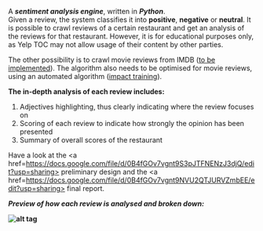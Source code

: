 A <b><i>sentiment analysis engine</i></b>, written in <b><i>Python</i></b>.   
Given a review, the system classifies it into <b>positive</b>, <b>negative</b> or <b>neutral</b>.
It is possible to crawl reviews of a certain restaurant and get an analysis of the reviews for that restaurant. However, it is for educational purposes only, as Yelp TOC may not allow usage of their content by other parties.  
  
The other possibility is to crawl movie reviews from IMDB (<a href=https://github.com/shaileshahuja/SentimentBlade/issues/8>to be implemented</a>). The algorithm also needs to be optimised for movie reviews, using an automated algorithm (<a href=https://github.com/shaileshahuja/SentimentBlade/issues/9>impact training</a>). 


<b>The in-depth analysis of each review includes:</b>  
1. Adjectives highlighting, thus clearly indicating where the review focuses on  
2. Scoring of each review to indicate how strongly the opinion has been presented  
3. Summary of overall scores of the restaurant  

Have a look at the 
<a href=https://docs.google.com/file/d/0B4fGOv7vgnt9S3pJTFNENzJ3djQ/edit?usp=sharing> preliminary design</a>
and the 
<a href=https://docs.google.com/file/d/0B4fGOv7vgnt9NVU2QTJURVZmbEE/edit?usp=sharing> final report</a>.  

<b><i>Preview of how each review is analysed and broken down: <b></i>
  
![alt tag](http://i44.tinypic.com/2d6wm8i.png)
